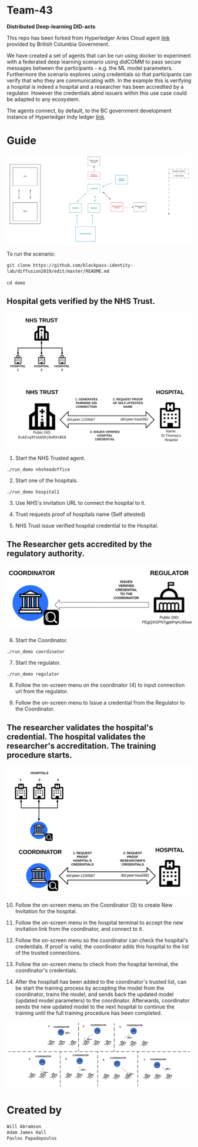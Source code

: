 # Team-43
__Distributed Deep-learning DID-acts__

This repo has been forked from Hyperledger Aries Cloud agent [link](https://github.com/hyperledger/aries-cloudagent-python) provided by British Columbia Government. 

We have created a set of agents that can be run using docker to experiment with a federated deep learning scenario using didCOMM to pass secure messages between the participants - e.g. the ML model parameters. Furthermore the scenario explores using credentials so that participants can verify that who they are communicating with. In the example this is verifying a hospital is indeed a hospital and a researcher has been accredited by a regulator. However the credentials abnd issuers within this use case could be adapted to any ecosystem.

The agents connect, by default, to the BC government development instance of Hyperledger Indy ledger [link](http://dev.bcovrin.vonx.io).



# Guide

![Full Aries Scenario](./images/initialidea.png)

To run the scenario:

```
git clone https://github.com/blockpass-identity-lab/diffusion2019/edit/master/README.md

cd demo
```

## Hospital gets verified by the NHS Trust.

![Trust Issues to Hospital](./images/Trust_to_Hospital.png)

1) Start the NHS Trusted agent.
```
./run_demo nhsheadoffice
```
2) Start one of the hospitals.
```
./run_demo hospital1
```
3) Use NHS's invitation URL to connect the hospital to it.

4) Trust requests proof of hospitals name (Self attested)

5) NHS Trust issue verified hospital credential to the Hospital.

## The Researcher gets accredited by the regulatory authority.

![Researcher accreditation](./images/regulator_to_coordinator.png)

6) Start the Coordinator.
```
./run_demo coordinator
```

7) Start the regulator.

```
./run_demo regulator
```

8) Follow the on-screen menu on the coordinator (4) to input connection url from the regulator.

9) Follow the on-screen menu to Issue a credential from the Regulator to the Coordinator.


## The researcher validates the hospital's credential. The hospital validates the researcher's accreditation. The training procedure starts.

![Researcher and hospital verify respective credentials](./images/coordinator_and_hospital.png)

10) Follow the on-screen menu on the Coordinator (3) to create New Invitation for the hospital.

11) Follow the on-screen menu in the hospital terminal to accept the new invitation link from the coordinator, and connect to it.

12) Follow the on-screen menu so the coordinator can check the hospital's credentials. If proof is valid, the coordinator adds this hospital to the list of the trusted connections.

13) Follow the on-screen menu to check from the hospital terminal, the coordinator's credentials. 

14) After the hospitall has been added to the coordinator's trusted list, can be start the training process by accepting the model from the coordinator, trains the model, and sends back the updated model (updated model parameters) to the coordinator. Afterwards, coordinator sends the new updated model to the next hospital to continue the training until the full training procedure has been completed.

![Researcher coordinates federated learning](./images/federated_learning.png)

# Created by

    Will Abramson
    Adam James Hall
    Pavlos Papadopoulos

